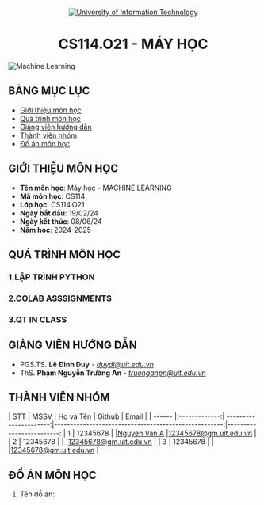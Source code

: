 <p align="center">
  <a href="https://www.uit.edu.vn/" title="Trường Đại học Công nghệ Thông tin" style="border: 5;">
    <img src="https://i.imgur.com/WmMnSRt.png" alt="University of Information Technology">
  </a>
</p>
<!-- Title -->
<h1 align="center"><b>CS114.O21 - MÁY HỌC</b></h1>
<img align="center" src="https://www.smartdatacollective.com/wp-content/uploads/2021/06/machine-learning-helps-life-insurance-scaled.jpg" alt="Machine Learning">

## BẢNG MỤC LỤC
* [ Giới thiệu môn học](#gioithieumonhoc)
* [Quá trình môn học](#quatrinh)
* [ Giảng viên hướng dẫn](#giangvien)
* [ Thành viên nhóm](#thanhvien)
* [ Đồ án môn học](#doan)
## GIỚI THIỆU MÔN HỌC
<a name="gioithieumonhoc"></a>
* **Tên môn học**: Máy học - MACHINE LEARNING
* **Mã môn học**: CS114
* **Lớp học**: CS114.O21
* **Ngày bắt đầu**: 19/02/24
* **Ngày kết thúc**: 08/06/24
* **Năm học**: 2024-2025
## QUÁ TRÌNH MÔN HỌC
<a name ="quatrinh"></a>
### 1.LẬP TRÌNH PYTHON


<a name ="colab"></a>
### 2.COLAB ASSSIGNMENTS


<a name ="QT"></a>
### 3.QT IN CLASS

## GIẢNG VIÊN HƯỚNG DẪN
<a name="giangvien"></a>
* PGS.TS. **Lê Đình Duy** - *duydl@uit.edu.vn*
* ThS. **Phạm Nguyễn Trường An** - *truonganpn@uit.edu.vn*

## THÀNH VIÊN NHÓM
<a name="thanhvien"></a>
| STT    | MSSV          | Họ và Tên              | Github                                               | Email                   |
| ------ |:-------------:| ----------------------:|-----------------------------------------------------:|-------------------------:
| 1      | 12345678      |                        |[Nguyen Van A](https://github.com/vd)                 |12345678@gm.uit.edu.vn   |
| 2      | 12345678      |                        |                                                      |12345678@gm.uit.edu.vn   |
| 3      | 12345678      |                        |                                                      |12345678@gm.uit.edu.vn   |

## ĐỒ ÁN MÔN HỌC
<a name="doan"></a>
1. Tên đồ án:
